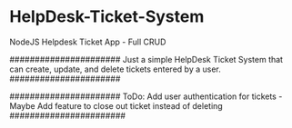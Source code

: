 # HelpDesk-Ticket-System
NodeJS Helpdesk Ticket App - Full CRUD


######################
Just a simple HelpDesk Ticket System
that can create, update, and delete
tickets entered by a user.
######################


######################
ToDo:
Add user authentication for tickets - Maybe
Add feature to close out ticket instead of deleting
#######################
